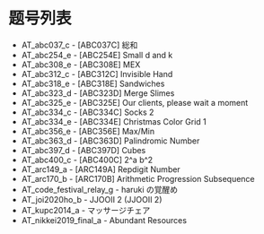 # 题号列表

- AT_abc037_c - [ABC037C] 総和
- AT_abc254_e - [ABC254E] Small d and k
- AT_abc308_e - [ABC308E] MEX
- AT_abc312_c - [ABC312C] Invisible Hand
- AT_abc318_e - [ABC318E] Sandwiches
- AT_abc323_d - [ABC323D] Merge Slimes
- AT_abc325_e - [ABC325E] Our clients, please wait a moment
- AT_abc334_c - [ABC334C] Socks 2
- AT_abc334_e - [ABC334E] Christmas Color Grid 1
- AT_abc356_e - [ABC356E] Max/Min
- AT_abc363_d - [ABC363D] Palindromic Number
- AT_abc397_d - [ABC397D] Cubes
- AT_abc400_c - [ABC400C] 2^a b^2
- AT_arc149_a - [ARC149A] Repdigit Number
- AT_arc170_b - [ARC170B] Arithmetic Progression Subsequence
- AT_code_festival_relay_g - haruki の覚醒め
- AT_joi2020ho_b - JJOOII 2 (JJOOII 2)
- AT_kupc2014_a - マッサージチェア
- AT_nikkei2019_final_a - Abundant Resources
